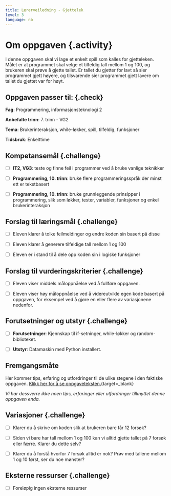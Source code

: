 ```yaml
---
title: Lærerveiledning - Gjettelek
level: 3
language: nb
---
```



# Om oppgaven {.activity}

I denne oppgaven skal vi lage et enkelt spill som kalles for gjetteleken. Målet
er at programmet skal velge et tilfeldig tall mellom 1 og 100, og brukeren skal
prøve å gjette tallet. Er tallet du gjetter for lavt så sier programmet gjett
høyere, og tilsvarende sier programmet gjett lavere om tallet du gjettet var for
høyt.

## Oppgaven passer til: {.check}

 __Fag__: Programmering, informasjonsteknologi 2

 __Anbefalte trinn__: 7. trinn - VG2

 __Tema__: Brukerinteraksjon, while-løkker, spill, tilfeldig, funksjoner

 __Tidsbruk__: Enkelttime

## Kompetansemål {.challenge}

- [ ] __IT2, VG3__: teste og finne feil i programmer ved å bruke vanlige
      teknikker

- [ ] __Programmering, 10. trinn__: bruke flere programmeringsspråk der minst
      ett er tekstbasert

- [ ] __Programmering, 10. trinn__: bruke grunnleggende prinsipper i
      programmering, slik som løkker, tester, variabler, funksjoner og enkel
      brukerinteraksjon

## Forslag til læringsmål {.challenge}

- [ ] Eleven klarer å tolke feilmeldinger og endre koden sin basert på disse

- [ ] Eleven klarer å generere tilfeldige tall mellom 1 og 100

- [ ] Eleven er i stand til å dele opp koden sin i logiske funksjoner

## Forslag til vurderingskriterier {.challenge}

- [ ] Eleven viser middels måloppnåelse ved å fullføre oppgaven.

- [ ] Eleven viser høy måloppnåelse ved å videreutvikle egen kode basert på
      oppgaven, for eksempel ved å gjøre en eller flere av variasjonene
      nedenfor.

## Forutsetninger og utstyr {.challenge}

- [ ] __Forutsetninger__: Kjennskap til if-setninger, while-løkker og
       random-biblioteket.

- [ ] __Utstyr__: Datamaskin med Python installert.

## Fremgangsmåte

 Her kommer tips, erfaring og utfordringer til de ulike stegene i den faktiske
 oppgaven. [Klikk her for å se
 oppgaveteksten.](../gjettelek/gjettelek.html){target=_blank}

_Vi har dessverre ikke noen tips, erfaringer eller utfordringer tilknyttet denne
oppgaven enda._

## Variasjoner {.challenge}

- [ ] Klarer du å skrive om koden slik at brukeren bare får 12 forsøk?

- [ ] Siden vi bare har tall mellom 1 og 100 kan vi alltid gjette tallet på 7
      forsøk eller færre. Klarer du dette selv?

- [ ] Klarer du å forstå hvorfor 7 forsøk alltid er nok? Prøv med tallene mellom
      1 og 10 først, ser du noe mønster?

## Eksterne ressurser {.challenge}

- [ ] Foreløpig ingen eksterne ressurser

